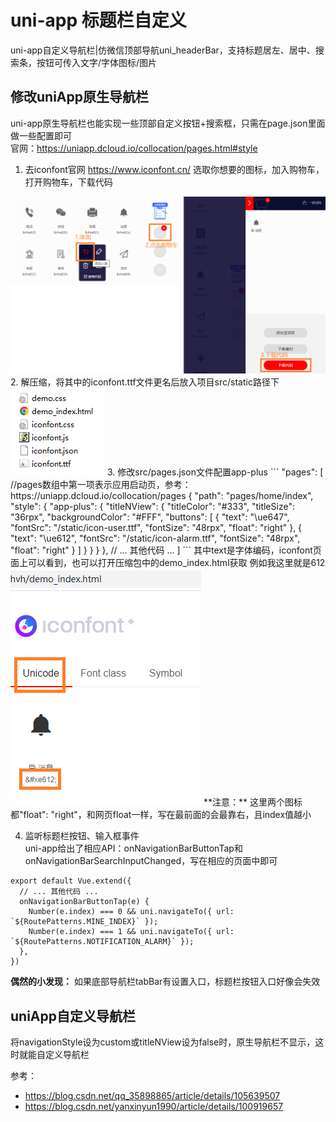 # uni-app 标题栏自定义

uni-app自定义导航栏|仿微信顶部导航uni_headerBar，支持标题居左、居中、搜索条，按钮可传入文字/字体图标/图片   

## 修改uniApp原生导航栏

uni-app原生导航栏也能实现一些顶部自定义按钮+搜索框，只需在page.json里面做一些配置即可    
官网：https://uniapp.dcloud.io/collocation/pages.html#style    

1. 去iconfont官网 https://www.iconfont.cn/ 选取你想要的图标，加入购物车，打开购物车，下载代码    
<img src="img/iconfont1.png" />    
2. 解压缩，将其中的iconfont.ttf文件更名后放入项目src/static路径下    
<img src="img/iconfont2.png" />    
3. 修改src/pages.json文件配置app-plus    
```
"pages": [ //pages数组中第一项表示应用启动页，参考：https://uniapp.dcloud.io/collocation/pages
  {
    "path": "pages/home/index",
    "style": {
      "app-plus": {
        "titleNView": {
          "titleColor": "#333",
          "titleSize": "36rpx",
          "backgroundColor": "#FFF",
          "buttons": [
	    {
	      "text": "\ue647",
	      "fontSrc": "/static/icon-user.ttf",
	      "fontSize": "48rpx",
	      "float": "right"
	    },
            {
              "text": "\ue612",
              "fontSrc": "/static/icon-alarm.ttf",
              "fontSize": "48rpx",
              "float": "right"
            }
          ]
        }
      }
    }
  },
  // ... 其他代码 ...
]
```
其中text是字体编码，iconfont页面上可以看到，也可以打开压缩包中的demo_index.html获取    
例如我这里就是612    
<img src="img/iconfont3.png" />    
**注意：** 这里两个图标都"float": "right"，和网页float一样，写在最前面的会最靠右，且index值越小    

4. 监听标题栏按钮、输入框事件    
uni-app给出了相应API：onNavigationBarButtonTap和onNavigationBarSearchInputChanged，写在相应的页面中即可    
```
export default Vue.extend({
  // ... 其他代码 ...
  onNavigationBarButtonTap(e) {
    Number(e.index) === 0 && uni.navigateTo({ url: `${RoutePatterns.MINE_INDEX}` });
    Number(e.index) === 1 && uni.navigateTo({ url: `${RoutePatterns.NOTIFICATION_ALARM}` });
  },
})
```
**偶然的小发现：** 如果底部导航栏tabBar有设置入口，标题栏按钮入口好像会失效    


## uniApp自定义导航栏

将navigationStyle设为custom或titleNView设为false时，原生导航栏不显示，这时就能自定义导航栏    




参考： 
- https://blog.csdn.net/qq_35898865/article/details/105639507
- https://blog.csdn.net/yanxinyun1990/article/details/100919657
